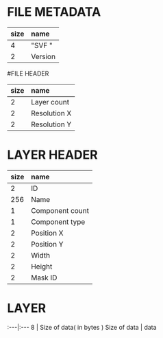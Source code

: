 # FILE METADATA
size|name  
:---|:---
  4 | "SVF "
  2 | Version
#FILE HEADER

size|name
:---|:---
  2 | Layer count
  2 | Resolution X
  2 | Resolution Y
  
# LAYER HEADER

size|name
:---|:---
  2 | ID
256 | Name
  1 | Component count
  1 | Component type
  2 | Position X
  2 | Position Y
  2 | Width
  2 | Height
  2 | Mask ID
  
# LAYER
:---|:---
  8 | Size of data( in bytes )
  Size of data | data 
